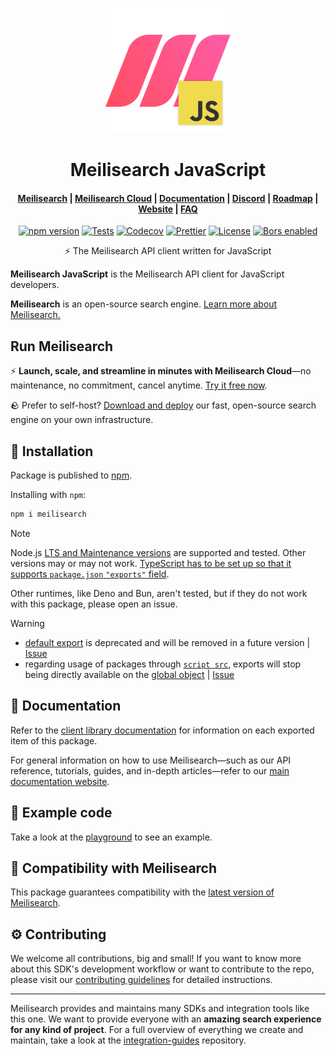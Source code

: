 <p align="center">
  <img src="https://raw.githubusercontent.com/meilisearch/integration-guides/main/assets/logos/meilisearch_js.svg" alt="Meilisearch-JavaScript" width="200" height="200" />
</p>

<h1 align="center">Meilisearch JavaScript</h1>

<h4 align="center">
  <a href="https://github.com/meilisearch/meilisearch">Meilisearch</a> |
  <a href="https://www.meilisearch.com/cloud?utm_campaign=oss&utm_source=github&utm_medium=meilisearch-js">Meilisearch Cloud</a> |
  <a href="https://www.meilisearch.com/docs">Documentation</a> |
  <a href="https://discord.meilisearch.com">Discord</a> |
  <a href="https://roadmap.meilisearch.com/tabs/1-under-consideration">Roadmap</a> |
  <a href="https://www.meilisearch.com">Website</a> |
  <a href="https://www.meilisearch.com/docs/faq">FAQ</a>
</h4>

<p align="center">
  <a href="https://www.npmjs.com/package/meilisearch"><img src="https://img.shields.io/npm/v/meilisearch.svg" alt="npm version"></a>
  <a href="https://github.com/meilisearch/meilisearch-js/actions"><img src="https://github.com/meilisearch/meilisearch-js/workflows/Tests/badge.svg" alt="Tests"></a>
  <a href="https://codecov.io/gh/meilisearch/meilisearch-js"><img src="https://codecov.io/github/meilisearch/meilisearch-js/coverage.svg?branch=main" alt="Codecov"></a>
  <a href="https://github.com/prettier/prettier"><img src="https://img.shields.io/badge/styled_with-prettier-ff69b4.svg" alt="Prettier"></a>
  <a href="https://github.com/meilisearch/meilisearch-js/blob/main/LICENSE"><img src="https://img.shields.io/badge/license-MIT-informational" alt="License"></a>
  <a href="https://ms-bors.herokuapp.com/repositories/10"><img src="https://bors.tech/images/badge_small.svg" alt="Bors enabled"></a>
</p>

<p align="center">⚡ The Meilisearch API client written for JavaScript</p>

**Meilisearch JavaScript** is the Meilisearch API client for JavaScript
developers.

**Meilisearch** is an open-source search engine.
[Learn more about Meilisearch.](https://github.com/meilisearch/meilisearch)

## Run Meilisearch

⚡️ **Launch, scale, and streamline in minutes with Meilisearch Cloud**—no
maintenance, no commitment, cancel anytime.
[Try it free now](https://cloud.meilisearch.com/login?utm_campaign=oss&utm_source=github&utm_medium=meilisearch-js).

🪨 Prefer to self-host?
[Download and deploy](https://www.meilisearch.com/docs/learn/self_hosted/getting_started_with_self_hosted_meilisearch?utm_campaign=oss&utm_source=github&utm_medium=meilisearch-js)
our fast, open-source search engine on your own infrastructure.

## 🔧 Installation

Package is published to [npm](https://www.npmjs.com/package/meilisearch).

Installing with `npm`:

```sh
npm i meilisearch
```

> [!NOTE]
>
> Node.js
> [LTS and Maintenance versions](https://github.com/nodejs/Release?tab=readme-ov-file#release-schedule)
> are supported and tested. Other versions may or may not work.
> [TypeScript has to be set up so that it supports `package.json` `"exports"` field](https://www.typescriptlang.org/docs/handbook/modules/reference.html#packagejson-exports).

Other runtimes, like Deno and Bun, aren't tested, but if they do not work with
this package, please open an issue.

> [!WARNING]
>
> - [default export](https://developer.mozilla.org/en-US/docs/Web/JavaScript/Reference/Statements/export#using_the_default_export)
>   is deprecated and will be removed in a future version |
>   [Issue](https://github.com/meilisearch/meilisearch-js/issues/1789)
> - regarding usage of packages through
>   [`script src`](https://developer.mozilla.org/en-US/docs/Web/HTML/Element/script#src),
>   exports will stop being directly available on the
>   [global object](https://developer.mozilla.org/en-US/docs/Glossary/Global_object)
>   | [Issue](https://github.com/meilisearch/meilisearch-js/issues/1806)

## 📖 Documentation

Refer to the
[client library documentation](https://meilisearch.github.io/meilisearch-js/modules.html)
for information on each exported item of this package.

For general information on how to use Meilisearch—such as our API reference,
tutorials, guides, and in-depth articles—refer to our
[main documentation website](https://www.meilisearch.com/docs/).

## 🚀 Example code

Take a look at the [playground](./playgrounds/javascript/src/meilisearch.ts) to
see an example.

## 🤖 Compatibility with Meilisearch

This package guarantees compatibility with the
[latest version of Meilisearch](https://github.com/meilisearch/meilisearch/releases/latest).

## ⚙️ Contributing

We welcome all contributions, big and small! If you want to know more about this
SDK's development workflow or want to contribute to the repo, please visit our
[contributing guidelines](/CONTRIBUTING.md) for detailed instructions.

---

Meilisearch provides and maintains many SDKs and integration tools like this
one. We want to provide everyone with an **amazing search experience for any
kind of project**. For a full overview of everything we create and maintain,
take a look at the
[integration-guides](https://github.com/meilisearch/integration-guides)
repository.
